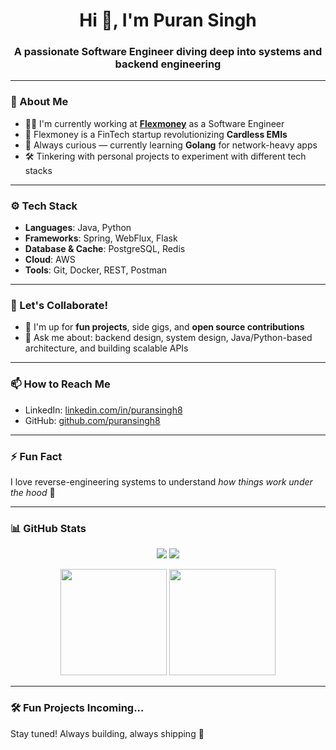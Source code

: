 <h1 align="center">Hi 👋, I'm Puran Singh</h1>
<h3 align="center">A passionate Software Engineer diving deep into systems and backend engineering</h3>

---

### 🔭 About Me

- 👨‍💻 I'm currently working at **[Flexmoney](https://flexmoney.in/)** as a Software Engineer  
- 🏦 Flexmoney is a FinTech startup revolutionizing **Cardless EMIs**
- 🌱 Always curious — currently learning **Golang** for network-heavy apps  
- 🛠️ Tinkering with personal projects to experiment with different tech stacks

---

### ⚙️ Tech Stack

- **Languages**: Java, Python  
- **Frameworks**: Spring, WebFlux, Flask  
- **Database & Cache**: PostgreSQL, Redis  
- **Cloud**: AWS  
- **Tools**: Git, Docker, REST, Postman

---

### 🤝 Let's Collaborate!

- 👯 I'm up for **fun projects**, side gigs, and **open source contributions**
- 💬 Ask me about: backend design, system design, Java/Python-based architecture, and building scalable APIs

---

### 📫 How to Reach Me

- LinkedIn: [linkedin.com/in/puransingh8](https://linkedin.com/in/puransingh08)
- GitHub: [github.com/puransingh8](https://github.com/puransingh8)

---

### ⚡ Fun Fact

I love reverse-engineering systems to understand *how things work under the hood* 🧠

---

### 📊 GitHub Stats
<p align="center">
    <img src="https://github-readme-streak-stats.herokuapp.com?user=puransingh8&theme=tokyonight" />
    <img src="https://github-profile-trophy.vercel.app/?username=puransingh8&theme=tokyonight" />
</p>

<p align="center">
  <img src="https://github-readme-stats.vercel.app/api?username=puransingh8&show_icons=true&include_all_commits=true&count_private=true&theme=tokyonight" height="170" />
  <img src="https://github-readme-stats.vercel.app/api/top-langs/?username=puransingh8&layout=compact&langs_count=8&theme=tokyonight" height="170" />
</p>

---

### 🛠️ Fun Projects Incoming...

Stay tuned! Always building, always shipping 🚀